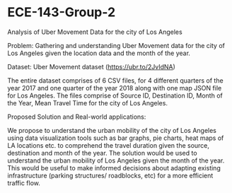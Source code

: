 # ECE-143-Group-2
Analysis of Uber Movement Data for the city of Los Angeles

Problem:
Gathering and understanding Uber Movement data for the city of Los Angeles given the location data and the month of the year.

Dataset:
Uber Movement dataset (https://ubr.to/2JvIdNA)

The entire dataset comprises of 6 CSV files, for 4 different quarters of the year 2017 and one quarter of the year 2018 along with one map JSON file for Los Angeles. The files comprise of Source ID, Destination ID, Month of the Year, Mean Travel Time for the city of Los Angeles. 

Proposed Solution and  Real-world applications:

We propose to understand the urban mobility of the city of Los Angeles using data visualization tools such as bar graphs, pie charts, heat maps of LA locations etc. to comprehend the travel duration given the source, destination and month of the year. The solution would be used to understand the urban mobility of Los Angeles given the month of the year. This would be useful to make informed decisions about adapting existing infrastructure (parking structures/ roadblocks, etc) for a more efficient traffic flow. 

